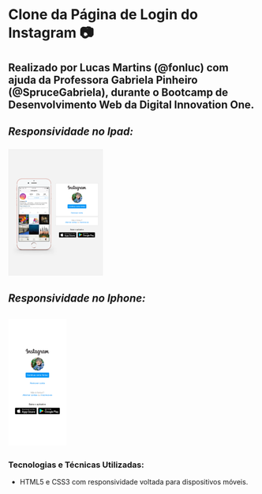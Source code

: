 # **Clone da Página de Login do Instagram :camera:**

## Realizado por Lucas Martins (@fonluc) com ajuda  da Professora Gabriela Pinheiro (@SpruceGabriela), durante o Bootcamp de Desenvolvimento Web da Digital Innovation One.

## *Responsividade no Ipad:*

### <img src="https://github.com/fonluc/instagram-login-page/blob/main/Responsividade%20Ipad.png" alt="Responsividade Ipad" style="zoom:25%;" />

## *Responsividade no Iphone:*

## <img src="https://github.com/fonluc/instagram-login-page/blob/main/Responsividade%20Iphone.png" alt="Responsividade Iphone" style="zoom:25%;" />

### **Tecnologias e Técnicas Utilizadas**:

- HTML5 e CSS3 com responsividade voltada para dispositivos móveis.



